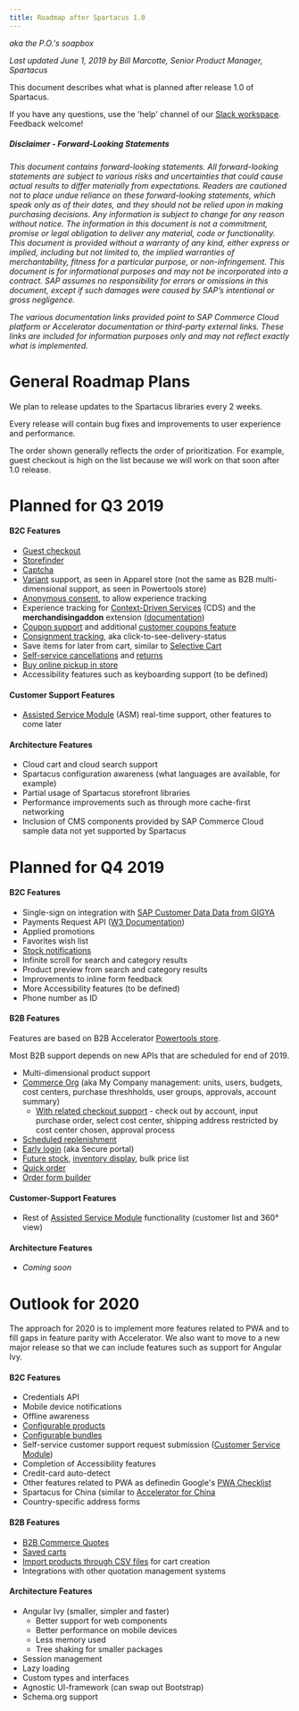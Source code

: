 ```yaml
---
title: Roadmap after Spartacus 1.0
---
```


*aka the P.O.'s soapbox*

*Last updated June 1, 2019 by Bill Marcotte, Senior Product Manager, Spartacus*

This document describes what what is planned after release 1.0 of Spartacus.

If you have any questions, use the 'help' channel of our [Slack workspace](https://join.slack.com/t/spartacus-storefront/shared_invite/enQtNDM1OTI3OTMwNjU5LTRiNTFkMDJlZjRmYTBlY2QzZTM3YWNlYzJkYmEwZDY2MjM0MmIyYzdhYmQwZDMwZjg2YTAwOGFjNDBhZDYyNzE). Feedback welcome!





##### *Disclaimer - Forward-Looking Statements*

*This document contains forward-looking statements. All forward-looking statements are subject to various risks and uncertainties that could cause actual results to differ materially from expectations. Readers are cautioned not to place undue reliance on these forward-looking statements, which speak only as of their dates, and they should not be relied upon in making purchasing decisions. Any information is subject to change for any reason without notice. The information in this document is not a commitment, promise or legal obligation to deliver any material, code or functionality.  This document is provided without a warranty of any kind, either express or implied, including but not limited to, the implied warranties of merchantability, fitness for a particular purpose, or non-infringement. This document is for informational purposes and may not be incorporated into a contract. SAP assumes no responsibility for errors or omissions in this document, except if such damages were caused by SAP’s intentional or gross negligence.*

*The various documentation links provided point to SAP Commerce Cloud platform or Accelerator documentation or third-party external links. These links are included for information purposes only and may not reflect exactly what is implemented.*



# General Roadmap Plans

We plan to release updates to the Spartacus libraries every 2 weeks.

Every release will contain bug fixes and improvements to user experience and performance. 

The order shown generally reflects the order of prioritization. For example, guest checkout is high on the list because we will work on that soon after 1.0 release.



# Planned for Q3 2019

#### B2C Features

- [Guest checkout](https://help.sap.com/viewer/4c33bf189ab9409e84e589295c36d96e/1905/en-US/8adb50aa866910149533e8c748b730c9.html?q=guest%20checkout)
- [Storefinder](https://help.sap.com/viewer/9d346683b0084da2938be8a285c0c27a/1905/en-US/e3f3bd4c1f394147bcd2a773691dd6de.html)
- [Captcha](https://help.sap.com/viewer/4c33bf189ab9409e84e589295c36d96e/1905/en-US/8ac8663086691014ab34b77436f85412.html)
- [Variant](https://help.sap.com/viewer/d0224eca81e249cb821f2cdf45a82ace/1905/en-US/8c143a2d8669101485208999541c383b.html) support, as seen in Apparel store (not the same as B2B multi-dimensional support, as seen in Powertools store) 
- [Anonymous consent](https://help.sap.com/viewer/9d346683b0084da2938be8a285c0c27a/1905/en-US/a9f387f70d484c19971aca001dc71bc5.html), to allow experience tracking
- Experience tracking for [Context-Driven Services](https://help.sap.com/viewer/product/CONTEXT-DRIVEN_SERVICES/SHIP/en-US) (CDS) and the **merchandisingaddon** extension ([documentation](https://help.sap.com/viewer/50c996852b32456c96d3161a95544cdb/1905/en-US/0f6e285439bb4652ae4c6456285095a4.html))
- [Coupon support](https://help.sap.com/viewer/9d346683b0084da2938be8a285c0c27a/1905/en-US/02a8521eb67b4866a632a1a5e79037e3.html?q=coupons) and additional [customer coupons feature](https://help.sap.com/viewer/4c33bf189ab9409e84e589295c36d96e/1905/en-US/7f8304a85bf24db0bfc5cf3b057ae322.html)
- [Consignment tracking](https://help.sap.com/viewer/4c33bf189ab9409e84e589295c36d96e/1905/en-US/ab305c4f84b64554932b8431020a39ad.html), aka click-to-see-delivery-status
- Save items for later from cart, similar to [Selective Cart](https://help.sap.com/viewer/4c33bf189ab9409e84e589295c36d96e/1905/en-US/58837af020d346df84773bd2ea75fd69.html)
- [Self-service cancellations](https://help.sap.com/viewer/9d346683b0084da2938be8a285c0c27a/1905/en-US/22e69b8fc4884d5eb58c39b97b3322fb.html) and [returns](https://help.sap.com/viewer/9d346683b0084da2938be8a285c0c27a/1905/en-US/2b6fea0f5f61481f86af205c7c7e9b61.html)
- [Buy online pickup in store](https://help.sap.com/viewer/4c33bf189ab9409e84e589295c36d96e/1905/en-US/8ae75e2086691014a64bf7cdd7ed5fd6.html)
- Accessibility features such as keyboarding support (to be defined)

#### Customer Support Features

- [Assisted Service Module](https://help.sap.com/viewer/9d346683b0084da2938be8a285c0c27a/1905/en-US/8b571515866910148fc18b9e59d3e084.html) (ASM) real-time support, other features to come later

#### Architecture Features

- Cloud cart and cloud search support
- Spartacus configuration awareness (what languages are available, for example)
- Partial usage of Spartacus storefront libraries
- Performance improvements such as through more cache-first networking
- Inclusion of CMS components provided by SAP Commerce Cloud sample data not yet supported by Spartacus



# Planned for Q4 2019

#### B2C Features

- Single-sign on integration with [SAP Customer Data Data from GIGYA](https://developers.gigya.com/display/GD/SAP+Commerce+Cloud)
- Payments Request API ([W3 Documentation](https://www.w3.org/TR/payment-request/))
- Applied promotions
- Favorites wish list
- [Stock notifications](https://help.sap.com/viewer/4c33bf189ab9409e84e589295c36d96e/1905/en-US/2ad0f5f1bbcc47dfbba4f5cd7c6394c1.html)
- Infinite scroll for search and category results
- Product preview from search and category results
- Improvements to inline form feedback
- More Accessibility features (to be defined)
- Phone number as ID

#### B2B Features

Features are based on B2B Accelerator [Powertools store](https://help.sap.com/viewer/4c33bf189ab9409e84e589295c36d96e/1905/en-US/417df297eb39466288dd904e8acc426f.html).

Most B2B support depends on new APIs that are scheduled for end of 2019.

- Multi-dimensional product support
- [Commerce Org](https://help.sap.com/viewer/4c33bf189ab9409e84e589295c36d96e/1905/en-US/8ac27d4d86691014a47588e9126fdf21.html?q=commerce%20org%20my%20company) (aka My Company management: units, users, budgets, cost centers, purchase threshholds, user groups, approvals, account summary) 
  - [With related checkout support](https://help.sap.com/viewer/4c33bf189ab9409e84e589295c36d96e/1905/en-US/8ac2500f8669101493e69e1392b970fd.html) - check out by account, input purchase order, select cost center, shipping address restricted by cost center chosen, approval process
- [Scheduled replenishment](https://help.sap.com/viewer/9d346683b0084da2938be8a285c0c27a/1905/en-US/8c3aa31e86691014a3c085a0e9186e0c.html)
- [Early login](https://help.sap.com/viewer/4c33bf189ab9409e84e589295c36d96e/1905/en-US/8ac304ca866910148e908988466c0bd7.html)  (aka Secure portal)
- [Future stock](https://help.sap.com/viewer/4c33bf189ab9409e84e589295c36d96e/1905/en-US/8ac331e086691014bfdb96ba9faf7c86.html), [inventory display](https://help.sap.com/viewer/4c33bf189ab9409e84e589295c36d96e/1905/en-US/8ac35e1d866910148876ef95adde0c60.html), bulk price list
- [Quick order](https://help.sap.com/viewer/4c33bf189ab9409e84e589295c36d96e/1905/en-US/caf95981aa174660b3faf839a9dddbef.html)
- [Order form builder](https://help.sap.com/viewer/4c33bf189ab9409e84e589295c36d96e/1905/en-US/8ac1a3d586691014911dd58c04389cc3.html)

#### Customer-Support Features

- Rest of [Assisted Service Module](https://help.sap.com/viewer/9d346683b0084da2938be8a285c0c27a/1905/en-US/8b571515866910148fc18b9e59d3e084.html) functionality (customer list and 360° view)

#### Architecture Features

- *Coming soon*



# Outlook for 2020

The approach for 2020 is to implement more features related to PWA and to fill gaps in feature parity with Accelerator. We also want to move to a new major release so that we can include features such as support for Angular Ivy.

#### B2C Features

- Credentials API
- Mobile device notifications
- Offline awareness
- [Configurable products](https://help.sap.com/viewer/9d346683b0084da2938be8a285c0c27a/1905/en-US/478f616a46f84d668f8cd42c0259cdf0.html)
- [Configurable bundles](https://help.sap.com/viewer/9d346683b0084da2938be8a285c0c27a/1905/en-US/8b6eec0286691014a041e59dc69dc185.html)
- Self-service customer support request submission ([Customer Service Module](https://help.sap.com/viewer/9d346683b0084da2938be8a285c0c27a/1905/en-US/aa039c46e5eb4c7da752afc0e05947e5.html))
- Completion of Accessibility features
- Credit-card auto-detect
- Other features related to PWA as definedin Google's [PWA Checklist](https://developers.google.com/web/progressive-web-apps/checklist)
- Spartacus for China (similar to [Accelerator for China](https://help.sap.com/viewer/4c33bf189ab9409e84e589295c36d96e/1905/en-US/8b258c36866910148298d20518a62a16.html)
- Country-specific address forms

#### B2B Features

- [B2B Commerce Quotes](https://help.sap.com/viewer/4c33bf189ab9409e84e589295c36d96e/1905/en-US/a795b4722f6942c091ef716c66ddb37d.html)
- [Saved carts](https://help.sap.com/viewer/9d346683b0084da2938be8a285c0c27a/1905/en-US/4d094e78a5494963b2d66148167f0553.html)
- [Import products through CSV files](https://help.sap.com/viewer/4c33bf189ab9409e84e589295c36d96e/1905/en-US/1a13b9c4f0fb4367a14006f77f479c86.html) for cart creation
- Integrations with other quotation management systems

#### Architecture Features

- Angular Ivy (smaller, simpler and faster)
  - Better support for web components
  - Better performance on mobile devices
  - Less memory used
  - Tree shaking for smaller packages
- Session management
- Lazy loading
- Custom types and interfaces
- Agnostic UI-framework (can swap out Bootstrap)
- Schema.org support